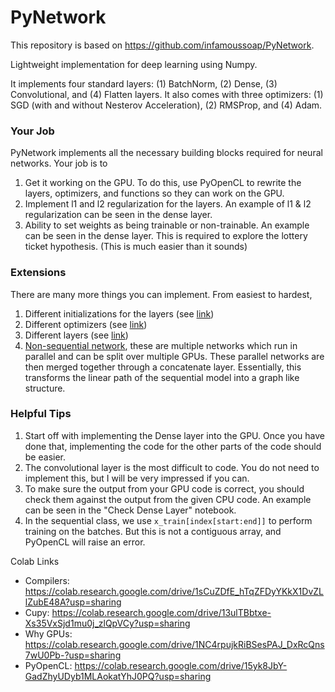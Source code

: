 # PyNetwork
This repository is based on https://github.com/infamoussoap/PyNetwork.

Lightweight implementation for deep learning using Numpy. 

It implements four standard layers: (1) BatchNorm, (2) Dense, (3) Convolutional, and (4) Flatten layers. It also comes with three optimizers: (1) SGD (with and without Nesterov Acceleration), (2) RMSProp, and (4) Adam. 

### Your Job
PyNetwork implements all the necessary building blocks required for neural networks. Your job is to 
1) Get it working on the GPU. To do this, use PyOpenCL to rewrite the layers, optimizers, and functions so they can work on the GPU.
2) Implement l1 and l2 regularization for the layers. An example of l1 & l2 regularization can be seen in the dense layer.
3) Ability to set weights as being trainable or non-trainable. An example can be seen in the dense layer. This is required to explore the lottery ticket hypothesis. (This is much easier than it sounds)

### Extensions
There are many more things you can implement. From easiest to hardest,
1) Different initializations for the layers (see [link](https://www.tensorflow.org/api_docs/python/tf/keras/initializers))
2) Different optimizers (see [link](https://www.tensorflow.org/api_docs/python/tf/keras/optimizers))
3) Different layers (see [link](https://www.tensorflow.org/api_docs/python/tf/keras/layers))
4) [Non-sequential network](https://machinelearningmastery.com/keras-functional-api-deep-learning/), these are multiple networks which run in parallel and can be split over multiple GPUs. These parallel networks are then merged together through a concatenate layer. Essentially, this transforms the linear path of the sequential model into a graph like structure. 

### Helpful Tips
1) Start off with implementing the Dense layer into the GPU. Once you have done that, implementing the code for the other parts of the code should be easier.
2) The convolutional layer is the most difficult to code. You do not need to implement this, but I will be very impressed if you can.
3) To make sure the output from your GPU code is correct, you should check them against the output from the given CPU code. An example can be seen in the "Check Dense Layer" notebook.
4) In the sequential class, we use `x_train[index[start:end]]` to perform training on the batches. But this is not a contiguous array, and PyOpenCL will raise an error.

Colab Links 
- Compilers: https://colab.research.google.com/drive/1sCuZDfE_hTqZFDyYKkX1DvZLlZubE48A?usp=sharing
- Cupy: https://colab.research.google.com/drive/13ulTBbtxe-Xs35VxSjd1mu0j_zlQpVCy?usp=sharing
- Why GPUs: https://colab.research.google.com/drive/1NC4rpujkRiBSesPAJ_DxRcQns7wU0Pb-?usp=sharing
- PyOpenCL: https://colab.research.google.com/drive/15yk8JbY-GadZhyUDyb1MLAokatYhJ0PQ?usp=sharing
